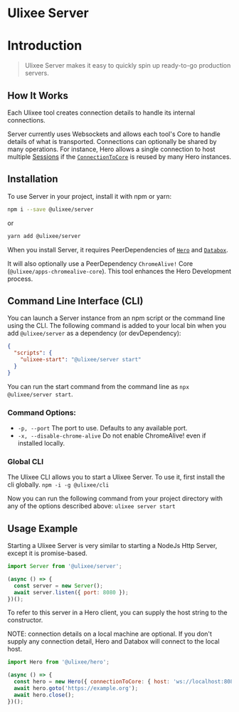 # Ulixee Server

# Introduction

> Ulixee Server makes it easy to quickly spin up ready-to-go production servers.

## How It Works

Each Ulixee tool creates connection details to handle its internal connections.

Server currently uses Websockets and allows each tool's Core to handle details of what is transported. Connections can optionally be shared by many operations. For instance, Hero allows a single connection to host multiple [Sessions](/docs/hero/advanced/session) if the [`ConnectionToCore`](/docs/hero/advanced/connection-to-core) is reused by many Hero instances.

## Installation

To use Server in your project, install it with npm or yarn:

```bash
npm i --save @ulixee/server
```

or

```bash
yarn add @ulixee/server
```

When you install Server, it requires PeerDependencies of [`Hero`](//ulixee.org/docs/hero) and [`Databox`](//ulixee.org/docs/databox).

It will also optionally use a PeerDependency `ChromeAlive!` Core (`@ulixee/apps-chromealive-core`). This tool enhances the Hero Development process.

## Command Line Interface (CLI)

You can launch a Server instance from an npm script or the command line using the CLI. The following command is added to your local bin when you add `@ulixee/server` as a dependency (or devDependency):

```json
{
  "scripts": {
    "ulixee-start": "@ulixee/server start"
  }
}
```

You can run the start command from the command line as `npx @ulixee/server start`.

### Command Options:

- `-p, --port` The port to use. Defaults to any available port.
- `-x, --disable-chrome-alive` Do not enable ChromeAlive! even if installed locally.

### Global CLI

The Ulixee CLI allows you to start a Ulixee Server. To use it, first install the cli globally.
`npm -i -g @ulixee/cli`

Now you can run the following command from your project directory with any of the options described above:
`ulixee server start`

## Usage Example

Starting a Ulixee Server is very similar to starting a NodeJs Http Server, except it is promise-based.

```js
import Server from '@ulixee/server';

(async () => {
  const server = new Server();
  await server.listen({ port: 8080 });
})();
```

To refer to this server in a Hero client, you can supply the host string to the constructor.

NOTE: connection details on a local machine are optional. If you don't supply any connection detail, Hero and Databox will connect to the local host.

```js
import Hero from '@ulixee/hero';

(async () => {
  const hero = new Hero({ connectionToCore: { host: 'ws://localhost:8080' } });
  await hero.goto('https://example.org');
  await hero.close();
})();
```
